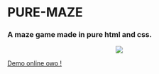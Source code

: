 # PURE-MAZE
### A maze game made in pure html and css.

<p align="center">
  <img src="https://yudakan.com/imgs/mazeScreenShot.png"/>
</p>

<a href="http://pure-maze.yudakan.com/">Demo online owo !</a>
